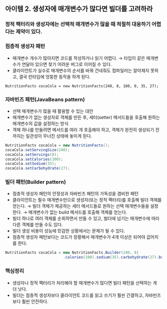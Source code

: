 ## 아이템 2. 생성자에 매개변수가 많다면 빌더를 고려하라
### 정적 팩터리와 생성자에는 선택적 매개변수가 많을 때 적절히 대응하기 어렵다는 제약이 있다.

### 점층적 생성자 패턴
- 매개변수 개수가 많아지면 코드를 작성하거나 읽기 어렵다. &rarr; 타입이 같은 매개변수가 연달아 있으면 찾기 어려운 버그로 이어질 수 있다.
- 클라이언트가 실수로 매개변수의 순서를 바꿔 건네줘도 컴파일러는 알아채지 못하고, 결국 런타임에 엉뚱한 동작을 하게 된다.

` NutritionFacts cocaCola = new NutritionFacts(240, 8, 100, 0, 35, 27); `

### 자바빈즈 패턴(JavaBeans pattern)
- 선택 매개변수가 많을 때 활용할 수 있는 대안
- 매개변수가 없는 생성자로 객체를 만든 후, 세터(setter) 메서드들을 호출해 원하는 매개변수의 값을 설정하는 방식
- 객체 하나를 만들려면 메서드를 여러 개 호출해야 하고, 객체가 완전히 생성되기 전까지는 일관성이 무너진 상태에 놓이게 된다.

```java
NutritionFacts cocaCola = new NutritionFacts();
cocaCola.setServingSize(240);
cocaCola.setServings(8);
cocaCola.setCalories(100);
cocaCola.setSodium(35);
cocaCola.setCarbohydrate(27);
```

### 빌더 패턴(Builder pattern)
- 점층적 생성자 패턴의 안정성과 자바빈즈 패턴의 가독성을 겸비한 패턴
- 클라이언트는 필수 매개변수만으로 생성자(또는 정적 팩터리)를 호출해 빌더 객체를 얻는다. &rarr; 빌더 객체가 제공하는 세터 메서드들로 원하는 선택 매개변수들을 설정한다. &rarr; 매개변수가 없는 build 메서드를 호출해 객체를 얻는다.
- 빌더 하나로 여러 객체를 순회하면서 만들 수 있고, 빌더에 넘기는 매개변수에 따라 다른 객체를 만들 수도 있다.
- 빌더 생성 비용이 성능에 민감한 상황에서는 문제가 될 수 있다.
- 점층적 생성자 패턴보다는 코드가 장황해서 매개변수가 4개 이상은 되어야 값어치를 한다.

```java
NutritionFacts cocaCola = new NutritionFacts.Builder(240, 8)
                          .calories(100).sodium(35).carbohydrate(27).build();
```

### 핵심정리
- 생성자나 정적 팩터리가 처리해야 할 매개변수가 많다면 빌더 패턴을 선택하는 게 더 낫다.
- 빌더는 점층적 생성자보다 클라이언트 코드를 읽고 쓰기가 훨씬 간결하고, 자바빈즈보다 훨씬 안전하다.
